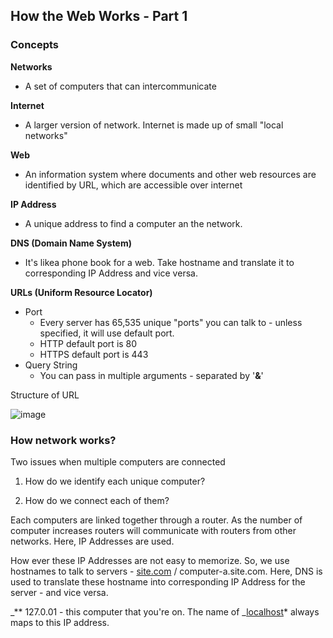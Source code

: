 ## How the Web Works - Part 1

### Concepts

**Networks**

- A set of computers that can intercommunicate

**Internet**

- A larger version of network. Internet is made up of small "local networks"

**Web**

- An information system where documents and other web resources are identified by URL, which are accessible over internet

**IP Address**

- A unique address to find a computer an the network.

**DNS (Domain Name System)**

- It's likea phone book for a web. Take hostname and translate it to corresponding IP Address and vice versa.

**URLs (Uniform Resource Locator)**

- Port
  - Every server has 65,535 unique "ports" you can talk to - unless specified, it will use default port.
  - HTTP default port is 80
  - HTTPS default port is 443
- Query String
  - You can pass in multiple arguments - separated by '**&**'

Structure of URL

![image](https://user-images.githubusercontent.com/44216709/115333478-b8db1100-a167-11eb-8680-353e29352c8d.png)


### How network works?

Two issues when multiple computers are connected

1. How do we identify each unique computer?

2. How do we connect each of them?

Each computers are linked together through a router. As the number of computer increases routers will communicate with routers from other networks. Here, IP Addresses are used.

How ever these IP Addresses are not easy to memorize. So, we use hostnames to talk to servers - [site.com](http://site.com) / computer-a.site.com. Here, DNS is used to translate these hostname into corresponding IP Address for the server - and vice versa.

_\*\* 127.0.01 - this computer that you're on. The name of _[localhost](http://localhost)\* always maps to this IP address.
